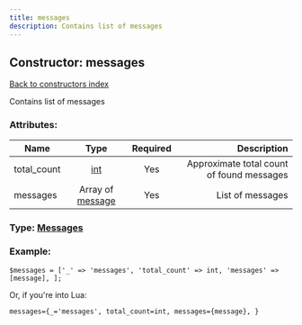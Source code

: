 ```yaml
---
title: messages
description: Contains list of messages
---
```

## Constructor: messages  
[Back to constructors index](index.md)



Contains list of messages

### Attributes:

| Name     |    Type       | Required | Description |
|----------|:-------------:|:--------:|------------:|
|total\_count|[int](../types/int.md) | Yes|Approximate total count of found messages|
|messages|Array of [message](../constructors/message.md) | Yes|List of messages|



### Type: [Messages](../types/Messages.md)


### Example:

```
$messages = ['_' => 'messages', 'total_count' => int, 'messages' => [message], ];
```  

Or, if you're into Lua:  


```
messages={_='messages', total_count=int, messages={message}, }

```



